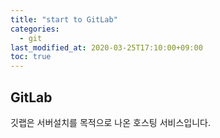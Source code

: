 ```yaml
---
title: "start to GitLab"
categories: 
  - git
last_modified_at: 2020-03-25T17:10:00+09:00
toc: true
---
```


GitLab
---
깃랩은 서버설치를 목적으로 나온 호스팅 서비스입니다.<br/>


